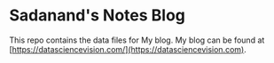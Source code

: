 Sadanand's Notes Blog
==================================

This repo contains the data files for My blog.
My blog can be found at [https://datasciencevision.com/](https://datasciencevision.com).

